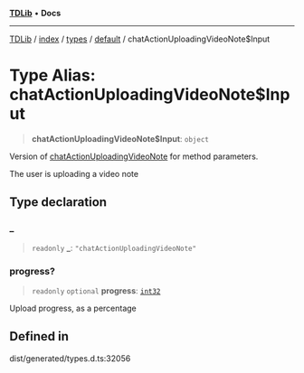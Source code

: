 [**TDLib**](../../../../../../README.md) • **Docs**

***

[TDLib](../../../../../../modules.md) / [index](../../../../../README.md) / [types](../../../README.md) / [default](../README.md) / chatActionUploadingVideoNote$Input

# Type Alias: chatActionUploadingVideoNote$Input

> **chatActionUploadingVideoNote$Input**: `object`

Version of [chatActionUploadingVideoNote](chatActionUploadingVideoNote.md) for method parameters.

The user is uploading a video note

## Type declaration

### \_

> `readonly` **\_**: `"chatActionUploadingVideoNote"`

### progress?

> `readonly` `optional` **progress**: [`int32`](int32.md)

Upload progress, as a percentage

## Defined in

dist/generated/types.d.ts:32056
